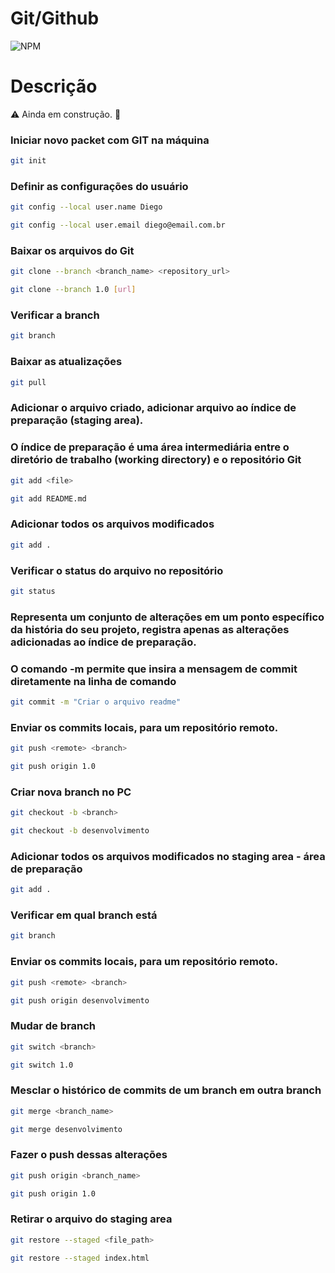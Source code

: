 # Git/Github
![NPM](https://img.shields.io/npm/l/react)
# Descrição

:warning: Ainda em construção. :construction:

### Iniciar novo packet com GIT na máquina 
```bash
git init
```

### Definir as configurações do usuário
```bash
git config --local user.name Diego
```
```bash
git config --local user.email diego@email.com.br
```

### Baixar os arquivos do Git
```bash
git clone --branch <branch_name> <repository_url>
```
```bash
git clone --branch 1.0 [url]
```

### Verificar a branch
```bash
git branch 
```

### Baixar as atualizações
```bash
git pull
```

### Adicionar o arquivo criado, adicionar arquivo ao índice de preparação (staging area). 
### O índice de preparação é uma área intermediária entre o diretório de trabalho (working directory) e o repositório Git
```bash
git add <file>
```
```bash
git add README.md
```

### Adicionar todos os arquivos modificados
```bash
git add .
```

### Verificar o status do arquivo no repositório
```bash
git status
```

### Representa um conjunto de alterações em um ponto específico da história do seu projeto, registra apenas as alterações adicionadas ao índice de preparação.
### O comando -m permite que insira a mensagem de commit diretamente na linha de comando
```bash
git commit -m "Criar o arquivo readme"
```

### Enviar os commits locais, para um repositório remoto.
```bash
git push <remote> <branch>
```
```bash
git push origin 1.0
```

### Criar nova branch no PC
```bash
git checkout -b <branch>
```
```bash
git checkout -b desenvolvimento
```

### Adicionar todos os arquivos modificados no staging area - área de preparação
```bash
git add .
```

### Verificar em qual branch está
```bash
git branch
```

### Enviar os commits locais, para um repositório remoto.
```bash
git push <remote> <branch>
```
```bash
git push origin desenvolvimento
```

### Mudar de branch
```bash
git switch <branch>
```
```bash
git switch 1.0
```

### Mesclar o histórico de commits de um branch em outra branch
```bash
git merge <branch_name>
```
```bash
git merge desenvolvimento
```

### Fazer o push dessas alterações
```bash
git push origin <branch_name>
```
```bash
git push origin 1.0
```

### Retirar o arquivo do staging area
```bash
git restore --staged <file_path>
```
```bash
git restore --staged index.html
```
